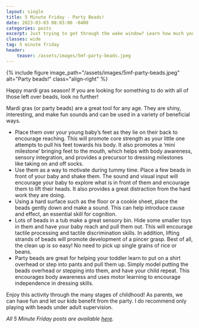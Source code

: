 ```yaml
---
layout: single
title: 5 Minute Friday - Party Beads!
date: 2023-03-03 08:03:00 -0400
categories: posts
excerpt: Just trying to get through the wake window? Learn how much you can do for your little one with just party beads!
classes: wide
tag: 5 minute friday
header:
    teaser: /assets/images/5mf-party-beads.jpeg
---
```



{% include figure
    image_path="/assets/images/5mf-party-beads.jpeg"
    alt="Party beads!"
    class="align-right"
%}

Happy mardi gras season! If you are looking for something to do with all of those left over beads, look no further!

Mardi gras (or party beads) are a great tool for any age. They are shiny, interesting, and make fun sounds and can be used in a variety of beneficial ways.

- Place them over your young baby’s feet as they lie on their back to encourage reaching. This will promote core strength as your little one attempts to pull his feet towards his body. It also promotes a ‘mini milestone’ bringing feet to the mouth, which helps with body awareness, sensory integration, and provides a precursor to dressing milestones like taking on and off socks.
- Use them as a way to motivate during tummy time. Place a few beads in front of your baby and shake them. The sound and visual input will encourage your baby to explore what is in front of them and encourage them to lift their heads. It also provides a great distraction from the hard work they are doing.
- Using a hard surface such as the floor or a cookie sheet, place the beads gently down and make a sound. This can help introduce cause and effect, an essential skill for cognition.
- Lots of beads in a tub make a great sensory bin. Hide some smaller toys in them and have your baby reach and pull them out. This will encourage tactile processing and tactile discrimination skills. In addition, lifting strands of beads will promote development of a pincer grasp. Best of all, the clean up is so easy! No need to pick up single grains of rice or beans.
- Party beads are great for helping your toddler learn to put on a shirt overhead or step into pants and pull them up. Simply model putting the beads overhead or stepping into them, and have your child repeat. This encourages body awareness and uses motor learning to encourage independence in dressing skills.

Enjoy this activity through the many stages of childhood! As parents, we can have fun and let our kids benefit from the party. I do recommend only playing with beads under adult supervision.

_All 5 Minute Friday posts are available [here](/5-minute-friday)._